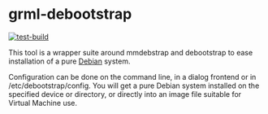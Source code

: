 grml-debootstrap
================

[![test-build](https://github.com/grml/grml-debootstrap/actions/workflows/test-build.yml/badge.svg)](https://github.com/grml/grml-debootstrap/actions/workflows/test-build.yml)

This tool is a wrapper suite around mmdebstrap and debootstrap
to ease installation of a pure [Debian](https://debian.org/) system.

Configuration can be done on the command line, in a dialog frontend
or in /etc/debootstrap/config. You will get a pure Debian system
installed on the specified device or directory, or directly into
an image file suitable for Virtual Machine use.
